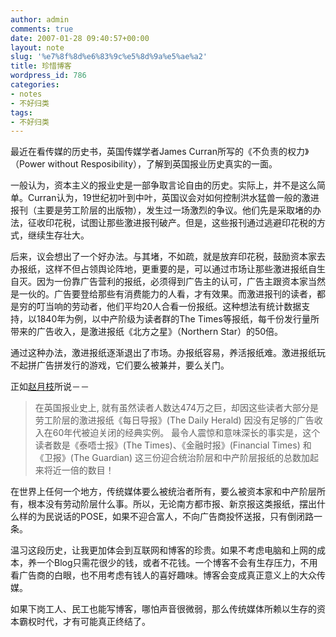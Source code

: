 ```yaml
---
author: admin
comments: true
date: 2007-01-28 09:40:57+00:00
layout: note
slug: '%e7%8f%8d%e6%83%9c%e5%8d%9a%e5%ae%a2'
title: 珍惜博客
wordpress_id: 786
categories:
- notes
- 不好归类
tags:
- 不好归类
---
```


最近在看传媒的历史书，英国传媒学者James Curran所写的《不负责的权力》（Power without Resposibility），了解到英国报业历史真实的一面。

一般认为，资本主义的报业史是一部争取言论自由的历史。实际上，并不是这么简单。Curran认为，19世纪初叶到中叶，英国议会对如何控制洪水猛兽一般的激进报刊（主要是劳工阶层的出版物），发生过一场激烈的争议。他们先是采取堵的办法，征收印花税，试图让那些激进报刊破产。但是，这些报刊通过逃避印花税的方式，继续生存壮大。

后来，议会想出了一个好办法。与其堵，不如疏，就是放弃印花税，鼓励资本家去办报纸，这样不但占领舆论阵地，更重要的是，可以通过市场让那些激进报纸自生自灭。因为一份靠广告营利的报纸，必须得到广告主的认可，广告主跟资本家当然是一伙的。广告要登给那些有消费能力的人看，才有效果。而激进报刊的读者，都是穷的叮当响的劳动者，他们平均20人合看一份报纸。这种想法有统计数据支持，以1840年为例，以中产阶级为读者群的The Times等报纸，每千份发行量所带来的广告收入，是激进报纸《北方之星》（Northern Star）的50倍。

通过这种办法，激进报纸逐渐退出了市场。办报纸容易，养活报纸难。激进报纸玩不起拼广告拼发行的游戏，它们要么被兼并，要么关门。

正如[赵月枝](http://www.sfu.ca/communication/people/faculty/zhao_y.html)所说－－





<blockquote>在英国报业史上, 就有虽然读者人数达474万之巨，却因这些读者大部分是劳工阶层的激进报纸《每日导报》(The Daily Herald) 因没有足够的广告收入在60年代被迫关闭的经典实例。 最令人震惊和意味深长的事实是，这个读者数是《泰唔士报》(The Times)、《金融时报》(Financial Times) 和《卫报》(The Guardian) 这三份迎合统治阶层和中产阶层报纸的总数加起来将近一倍的数目！</blockquote>



在世界上任何一个地方，传统媒体要么被统治者所有，要么被资本家和中产阶层所有，根本没有劳动阶层什么事。所以，无论南方都市报、新京报这类报纸，摆出什么样的为民说话的POSE，如果不迎合富人，不向广告商投怀送报，只有倒闭路一条。

温习这段历史，让我更加体会到互联网和博客的珍贵。如果不考虑电脑和上网的成本，养一个Blog只需花很少的钱，或者不花钱。一个博客不会有生存压力，不用看广告商的白眼，也不用考虑有钱人的喜好趣味。博客会变成真正意义上的大众传媒。

如果下岗工人、民工也能写博客，哪怕声音很微弱，那么传统媒体所赖以生存的资本霸权时代，才有可能真正终结了。
